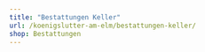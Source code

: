 ```yaml
---
title: "Bestattungen Keller"
url: /koenigslutter-am-elm/bestattungen-keller/
shop: Bestattungen
---
```

